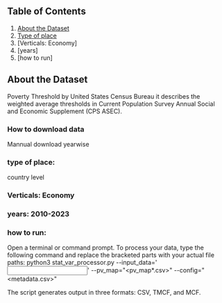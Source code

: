 ## Table of Contents

1. [About the Dataset](#about-the-dataset)
2. [Type of place](#about-the-import)
3. [Verticals: Economy]
4. [years]
5. [how to run]

## About the Dataset
Poverty Threshold by United States Census Bureau it describes the weighted average thresholds in Current Population Survey Annual Social and Economic Supplement (CPS ASEC).		

### How to download data 
Mannual download yearwise

### type of place:
country level

### Verticals: Economy
### years: 2010-2023

### how to run: 

Open a terminal or command prompt.
To process your data, type the following command and replace the bracketed parts with your actual file paths:
python3 stat_var_processor.py --input_data='<input csv>' --pv_map="<pv_map*.csv>"  --config="<metadata.csv>"

The script generates output in three formats: CSV, TMCF, and MCF.

